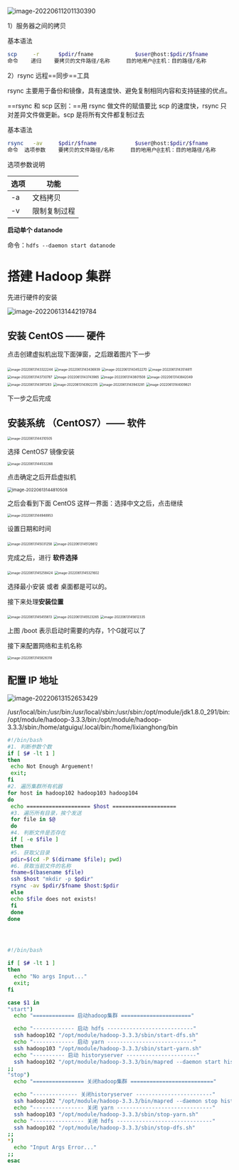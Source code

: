 ![image-20220611201130390](https://lixianghong.oss-cn-beijing.aliyuncs.com/typore/image-20220611201130390.png)

1）服务器之间的拷贝

基本语法

```bash
scp		-r		$pdir/fname				$user@host:$pdir/$fname
命令	  递归	要拷贝的文件路径/名称		目的地用户@主机：目的路径/名称
```



2）rsync 远程==同步==工具

rsync 主要用于备份和镜像，具有速度快、避免复制相同内容和支持链接的优点。

==rsync 和 scp 区别：==用 rsync 做文件的赋值要比 scp 的速度快，rsync 只对差异文件做更新。scp 是将所有文件都复制过去

基本语法

```bash
rsync	-av		$pdir/$fname			$user@host:$pdir/$fname
命令	选项参数	要拷贝的文件路径/名称		目的地用户@主机：目的地路径/名称
```

选项参数说明

| 选项 | 功能         |
| ---- | ------------ |
| -a   | 文档拷贝     |
| -v   | 限制复制过程 |



**启动单个 datanode**

命令：`hdfs --daemon start datanode`



# 搭建 Hadoop 集群

先进行硬件的安装

![image-20220613144219784](https://lixianghong.oss-cn-beijing.aliyuncs.com/typore/image-20220613144219784.png)

## 安装 CentOS —— 硬件

点击创建虚拟机出现下面弹窗，之后跟着图片下一步

<img src="https://lixianghong.oss-cn-beijing.aliyuncs.com/typore/image-20220613143322244.png" alt="image-20220613143322244" style="zoom:50%;" />

<img src="https://lixianghong.oss-cn-beijing.aliyuncs.com/typore/image-20220613143436939.png" alt="image-20220613143436939" style="zoom:50%;" />

<img src="https://lixianghong.oss-cn-beijing.aliyuncs.com/typore/image-20220613143452270.png" alt="image-20220613143452270" style="zoom:50%;" />

<img src="https://lixianghong.oss-cn-beijing.aliyuncs.com/typore/image-20220613143514811.png" alt="image-20220613143514811" style="zoom:50%;" />

<img src="https://lixianghong.oss-cn-beijing.aliyuncs.com/typore/image-20220613143730787.png" alt="image-20220613143730787" style="zoom:50%;" />

<img src="https://lixianghong.oss-cn-beijing.aliyuncs.com/typore/image-20220613143743965.png" alt="image-20220613143743965" style="zoom:50%;" />

<img src="https://lixianghong.oss-cn-beijing.aliyuncs.com/typore/image-20220613143801508.png" alt="image-20220613143801508" style="zoom:50%;" />

<img src="https://lixianghong.oss-cn-beijing.aliyuncs.com/typore/image-20220613143842049.png" alt="image-20220613143842049" style="zoom:50%;" />

<img src="https://lixianghong.oss-cn-beijing.aliyuncs.com/typore/image-20220613143911283.png" alt="image-20220613143911283" style="zoom:50%;" />

<img src="https://lixianghong.oss-cn-beijing.aliyuncs.com/typore/image-20220613143922315.png" alt="image-20220613143922315" style="zoom:50%;" />

<img src="https://lixianghong.oss-cn-beijing.aliyuncs.com/typore/image-20220613143943281.png" alt="image-20220613143943281" style="zoom:50%;" />

<img src="https://lixianghong.oss-cn-beijing.aliyuncs.com/typore/image-20220613144009821.png" alt="image-20220613144009821" style="zoom:50%;" />

下一步之后完成

## 安装系统 （CentOS7）—— 软件

<img src="https://lixianghong.oss-cn-beijing.aliyuncs.com/typore/image-20220613144310505.png" alt="image-20220613144310505" style="zoom:50%;" />

选择 CentOS7 镜像安装

<img src="https://lixianghong.oss-cn-beijing.aliyuncs.com/typore/image-20220613144532268.png" alt="image-20220613144532268" style="zoom:50%;" />

点击确定之后开启虚拟机

<img src="https://lixianghong.oss-cn-beijing.aliyuncs.com/typore/image-20220613144810508.png" alt="image-20220613144810508" style="zoom: 67%;" />

之后会看到下面 CentOS 这样一界面：选择中文之后，点击继续

<img src="https://lixianghong.oss-cn-beijing.aliyuncs.com/typore/image-20220613144948953.png" alt="image-20220613144948953" style="zoom:50%;" />

设置日期和时间

<img src="https://lixianghong.oss-cn-beijing.aliyuncs.com/typore/image-20220613145031258.png" alt="image-20220613145031258" style="zoom:50%;" />

<img src="https://lixianghong.oss-cn-beijing.aliyuncs.com/typore/image-20220613145126612.png" alt="image-20220613145126612" style="zoom:50%;" />

完成之后，进行 **软件选择** 

<img src="https://lixianghong.oss-cn-beijing.aliyuncs.com/typore/image-20220613145258424.png" alt="image-20220613145258424" style="zoom:50%;" />

<img src="https://lixianghong.oss-cn-beijing.aliyuncs.com/typore/image-20220613145321602.png" alt="image-20220613145321602" style="zoom:50%;" />

选择最小安装 或者 桌面都是可以的。

接下来处理**安装位置**

<img src="https://lixianghong.oss-cn-beijing.aliyuncs.com/typore/image-20220613145455613.png" alt="image-20220613145455613" style="zoom:50%;" />

<img src="https://lixianghong.oss-cn-beijing.aliyuncs.com/typore/image-20220613145523265.png" alt="image-20220613145523265" style="zoom:50%;" />

<img src="https://lixianghong.oss-cn-beijing.aliyuncs.com/typore/image-20220613145612335.png" alt="image-20220613145612335" style="zoom:50%;" />

上图 /boot 表示启动时需要的内存，1个G就可以了

接下来配置网络和主机名称

<img src="https://lixianghong.oss-cn-beijing.aliyuncs.com/typore/image-20220613145826318.png" alt="image-20220613145826318" style="zoom:50%;" />

## 配置 IP 地址

![image-20220613152653429](https://lixianghong.oss-cn-beijing.aliyuncs.com/typore/image-20220613152653429.png)





















/usr/local/bin:/usr/bin:/usr/local/sbin:/usr/sbin:/opt/module/jdk1.8.0_291/bin:/opt/module/hadoop-3.3.3/bin:/opt/module/hadoop-3.3.3/sbin:/home/atguigu/.local/bin:/home/lixianghong/bin





































```sh
#!/bin/bash
#1. 判断参数个数
if [ $# -lt 1 ]
then
 echo Not Enough Arguement!
 exit;
fi
#2. 遍历集群所有机器
for host in hadoop102 hadoop103 hadoop104
do
 echo ==================== $host ====================
 #3. 遍历所有目录，挨个发送
 for file in $@
 do
 #4. 判断文件是否存在
 if [ -e $file ]
 then
 #5. 获取父目录
 pdir=$(cd -P $(dirname $file); pwd)
 #6. 获取当前文件的名称
 fname=$(basename $file)
 ssh $host "mkdir -p $pdir"
 rsync -av $pdir/$fname $host:$pdir
 else
 echo $file does not exists!
 fi
 done
done




#!/bin/bash

if [ $# -lt 1 ]
then
  echo "No args Input..."
  exit;
fi

case $1 in
"start")
  echo "============= 启动hadoop集群 ======================"

  echo "------------- 启动 hdfs ---------------------------"
  ssh hadoop102 "/opt/module/hadoop-3.3.3/sbin/start-dfs.sh"
  echo "------------- 启动 yarn ---------------------------"
  ssh hadoop103 "/opt/module/hadoop-3.3.3/sbin/start-yarn.sh"
  echo "---------- 启动 historyserver ----------------------"
  ssh hadoop102 "/opt/module/hadoop-3.3.3/bin/mapred --daemon start historyserver"
;;
"stop")
  echo "================ 关闭hadoop集群 =========================="

  echo "-------------- 关闭historyserver ------------------------"
  ssh hadoop102 "/opt/module/hadoop-3.3.3/bin/mapred --daemon stop historyserver"
  echo "---------------- 关闭 yarn ------------------------------"
  ssh hadoop103 "/opt/module/hadoop-3.3.3/sbin/stop-yarn.sh"
  echo "---------------- 关闭 hdfs ------------------------------"
  ssh hadoop102 "/opt/module/hadoop-3.3.3/sbin/stop-dfs.sh"
;;
*)
  echo "Input Args Error..."
;;
esac
```





